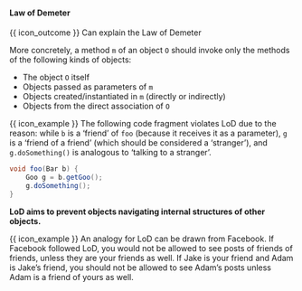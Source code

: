 <div id="title">

#### Law of Demeter

</div>

<span id="prereqs"></span>

<span id="outcomes">{{ icon_outcome }} Can explain the Law of Demeter</span>

<div id="body">

<tip-box type="definition">

<include src="../../common/definitions.md#def-law-of-demeter" />

</tip-box>

More concretely, a method `m` of an object `O` should invoke only the methods of the following kinds of objects:

* The object `O` itself
* Objects passed as parameters of `m`
* Objects created/instantiated in `m` (directly or indirectly)
* Objects from the <tooltip content="objects that are held by instance variables of">direct association of</tooltip> `O`

<tip-box>

{{ icon_example }} The following code fragment violates LoD due to the reason: while `b` is a ‘friend’ of `foo` (because it receives it as a parameter), `g` is a ‘friend of a friend’ (which should be considered a ‘stranger’), and `g.doSomething()` is analogous to ‘talking to a stranger’.

```java
void foo(Bar b) {
    Goo g = b.getGoo();
    g.doSomething();
}
```

</tip-box>

**LoD aims to prevent objects navigating internal structures of other objects.**
 
<tip-box> 

{{ icon_example }} An analogy for LoD can be drawn from Facebook. If Facebook followed LoD, you would not be allowed to see posts of friends of friends, unless they are your friends as well. If Jake is your friend and Adam is Jake’s friend, you should not be allowed to see Adam’s posts unless Adam is a friend of yours as well.

</tip-box>

</div>

<div id="extras">
  <include src="exercises.md" />
</div>